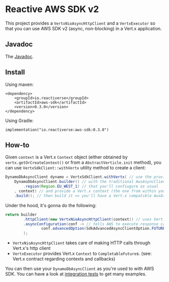 # Reactive AWS SDK v2

This project provides a `VertxNioAsyncHttpClient` and a `VertxExecutor` so that you can use AWS SDK v2 (async, non-blocking)
in a Vert.x application.

## Javadoc

The [Javadoc](./javadoc/index.html).

## Install

Using maven:
```
<dependency>
    <groupId>io.reactiverse</groupId>
    <artifactId>aws-sdk</artifactId>
    <version>0.3.0</version>
</dependency>
```

Using Gradle:
```
implementation("io.reactiverse:aws-sdk:0.3.0")
```

## How-to

Given `context` is a Vert.x `Context` object (either obtained by `vertx.getOrCreateContext()` or from
a `AbstractVerticle.init` method), you can use `VertxSdkClient::withVertx` utility method to create a client:

```java
DynamoDbAsyncClient dynamo = VertxSdkClient.withVertx( // use the provided utility method
    DynamoDbAsyncClient.builder() // with the traditional AwsAsyncClientBuilder you're used to
        .region(Region.EU_WEST_1) // that you'll confiugure as usual
    , context) // and provide a Vert.x context (the one from within your Verticle for example)
    .build(); // then build it => you'll have a Vert.x compatible AwsAsyncClient
```

Under the hood, it's gonna do the following:

```java
return builder
        .httpClient(new VertxNioAsyncHttpClient(context)) // uses Vert.x's HttpClient to make call to AWS services
        .asyncConfiguration(conf -> // tells AWS to execute response callbacks in a Vert.x context
                conf.advancedOption(SdkAdvancedAsyncClientOption.FUTURE_COMPLETION_EXECUTOR, new VertxExecutor(context))
        );
```

* `VertxNioAsyncHttpClient` takes care of making HTTP calls through Vert.x's http client
* `VertxExecutor` provides Vert.x `Context` to `CompletableFuture`s. (see: Vert.x contract regarding contexts and callbacks)

You can then use your `DynamoDbAsyncClient` as you're used to with AWS SDK.
You can have a look at [integration tests](https://github.com/reactiverse/aws-sdk/blob/master/src/test/java/io/reactiverse/awssdk/integration/) to get many examples.


